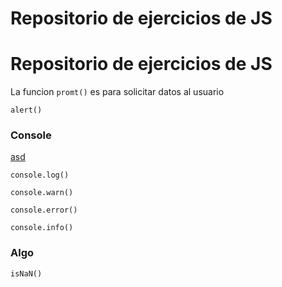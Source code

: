 # Repositorio de ejercicios de JS

# Repositorio de ejercicios de JS

La funcion `promt()` es para solicitar datos al usuario

`alert()`

### Console

[asd](asd.md)

`console.log()`

`console.warn()`

`console.error()`

`console.info()`

### Algo

`isNaN()`
